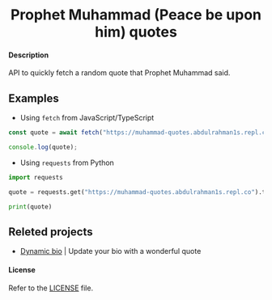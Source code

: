 <h1 align="center">Prophet Muhammad (Peace be upon him) quotes</h1>

#### Description
API to quickly fetch a random quote that Prophet Muhammad said.

## Examples

- Using `fetch` from JavaScript/TypeScript
```js
const quote = await fetch("https://muhammad-quotes.abdulrahman1s.repl.co").then(r => r.text());

console.log(quote);
```

- Using `requests` from Python
```py
import requests

quote = requests.get("https://muhammad-quotes.abdulrahman1s.repl.co").text

print(quote)
```

## Releted projects
- [Dynamic bio](https://github.com/TheMaestro1s/dynamic-bio) | Update your bio with a wonderful quote

<!-- START template/license.md -->
#### License
Refer to the [LICENSE](LICENSE) file.

<!-- END template/license.md -->

<!-- START template/donate.md -->
<!-- END template/donate.md -->
